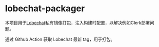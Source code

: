 # lobechat-packager
本项目用于[Lobechat](https://github.com/lobehub/lobe-chat)私有镜像打包，注入构建时配置，以解决例如Clerk部署问题。

通过 Github Action 获取 Lobechat 最新 tag，用于打包。
